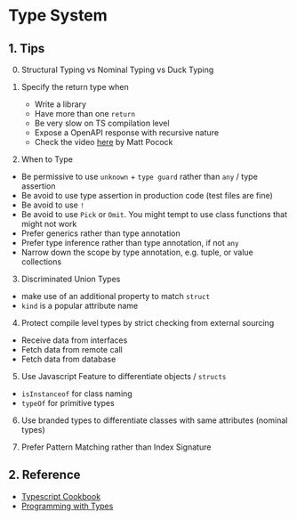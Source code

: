 # Type System <!-- omit in toc -->

## 1. Tips

0. Structural Typing vs Nominal Typing vs Duck Typing

1. Specify the return type when

   - Write a library
   - Have more than one `return`
   - Be very slow on TS compilation level
   - Expose a OpenAPI response with recursive nature
   - Check the video [here](https://www.totaltypescript.com/tips/dont-use-return-types-unless) by Matt Pocock

2. When to Type

- Be permissive to use `unknown` + `type guard` rather than `any` / type assertion
- Be avoid to use type assertion in production code (test files are fine)
- Be avoid to use `!`
- Be avoid to use `Pick` or `Omit`. You might tempt to use class functions that might not work
- Prefer generics rather than type annotation
- Prefer type inference rather than type annotation, if not `any`
- Narrow down the scope by type annotation, e.g. tuple, or value collections

3. Discriminated Union Types

- make use of an additional property to match `struct`
- `kind` is a popular attribute name

4. Protect compile level types by strict checking from external sourcing

- Receive data from interfaces
- Fetch data from remote call
- Fetch data from database

5. Use Javascript Feature to differentiate objects / `structs`

- `isInstanceof` for class naming
- `typeOf` for primitive types

6. Use branded types to differentiate classes with same attributes (nominal types)

7. Prefer Pattern Matching rather than Index Signature

## 2. Reference

- [Typescript Cookbook](https://www.oreilly.com/library/view/typescript-cookbook/9781098136642)
- [Programming with Types](https://www.manning.com/books/programming-with-types)
